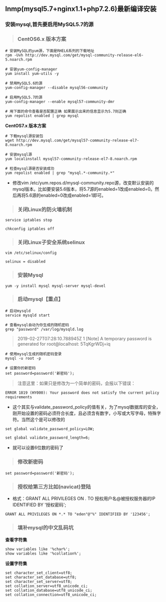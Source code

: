## lnmp(mysql5.7+nginx1.1+php7.2.6)最新编译安装

### 安装mysql,首先要启用MySQL5.7的源

> ### CentOS6.x 版本方案
```
# 安装MySQL的yum源，下面是RHEL6系列的下载地址  
rpm -Uvh http://dev.mysql.com/get/mysql-community-release-el6-5.noarch.rpm  

# 安装yum-config-manager  
yum install yum-utils -y  

# 禁用MySQL5.6的源  
yum-config-manager --disable mysql56-community  

# 启用MySQL5.7的源  
yum-config-manager --enable mysql57-community-dmr  

# 用下面的命令查看是否配置正确 如果展示出来的信息显示为5.7则正确
yum repolist enabled | grep mysql 
```
**CentOS7.x 版本方案**
```
# 下载mysql源安装包
wget http://dev.mysql.com/get/mysql57-community-release-el7-8.noarch.rpm

# 安装mysql源
yum localinstall mysql57-community-release-el7-8.noarch.rpm

# 检查mysql源是否安装成功
yum repolist enabled | grep "mysql.*-community.*"
```

* 修改vim /etc/yum.repos.d/mysql-community.repo源，改变默认安装的mysql版本。比如要安装5.6版本，将5.7源的enabled=1改成enabled=0。然后再将5.6源的enabled=0改成enabled=1即可。

> ### 关闭Linux的防火墙机制
```
service iptables stop
```
```
chkconfig iptables off
```

> ### 关闭Linux子安全系统selinux
```
vim /etc/selinux/config
```
```
selinux = disabled
```

> ### 安装Mysql

```
yum -y install mysql mysql-server mysql-devel
```

> ### 启动mysql【重点】
```
# 启动mysqld
service mysqld start

# 查看mysql自动为你生成的随机密码
grep "password" /var/log/mysqld.log
```
> 2019-02-27T07:28:10.788945Z 1 [Note] A temporary password is generated for root@localhost: 5TqKgrWDj=iq
```
# 使用mysql生成的随机密码登录
mysql -u root -p

# 设置你的新密码
set password=password('新密码');
```
> 注意这里：如果只是修改为一个简单的密码，会报以下错误：
```
ERROR 1819 (HY000): Your password does not satisfy the current policy requirements
```

* 这个其实与validate_password_policy的值有关，为了mysql数据库的安全，刚开始设置的密码必须符合长度，且必须含有数字，小写或大写字母，特殊字符。当然这个是可以修改的
```
set global validate_password_policy=LOW;

set global validate_password_length=6;
```
* 就可以设置6位数的密码了

> ### 修改新密码
```
set password=password('新密码');
```

> ### 授权给第三方比如(navicat)登陆

* 格式：GRANT ALL PRIVILEGES ON *.* TO 授权用户名@被授权服务器的IP IDENTIFIED BY '授权密码';
```
GRANT ALL PRIVILEGES ON *.* TO "eden"@"%" IDENTIFIED BY '123456';
```

> ### 填补mysql的中文乱码坑

**查看字符集**
```
show variables like '%char%';
show variables like '%collation%';
```

**设置字符集**
```
set character_set_client=utf8;
set character_set_database=utf8;
set character_set_server=utf8;
set collation_server=utf8_unicode_ci;
set collation_database=utf8_unicode_ci;
set collation_connection=utf8_unicode_ci;
```


